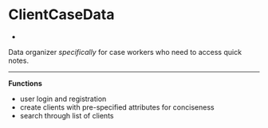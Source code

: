 # ClientCaseData
-
Data organizer *specifically* for case workers who need to access quick notes.

---

**Functions**
* user login and registration 
* create clients with pre-specified attributes for conciseness
* search through list of clients 
